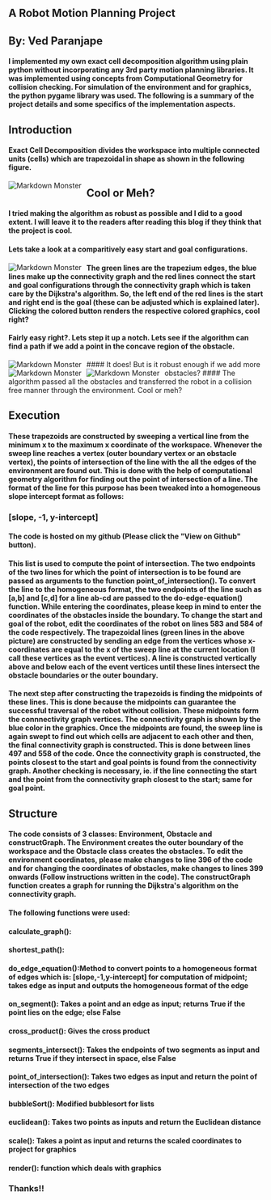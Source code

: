 ## A Robot Motion Planning Project 
## By: Ved Paranjape

#### I implemented my own exact cell decomposition algorithm using plain python without incorporating any 3rd party motion planning libraries. It was implemented using concepts from Computational Geometry for collision checking. For simulation of the environment and for graphics, the python pygame library was used. The following is a summary of the project details and some specifics of the implementation aspects.

## Introduction
#### Exact Cell Decomposition divides the workspace into multiple connected units (cells) which are trapezoidal in shape as shown in the following figure. 

<img src="Images/Basic.png" alt="Markdown Monster" style="float: left; margin-right: 10px;" />

## Cool or Meh?
#### I tried making the algorithm as robust as possible and I did to a good extent. I will leave it to the readers after reading this blog if they think that the project is cool. 
#### Lets take a look at a comparitively easy start and goal configurations. 
<img src="Images/Concave2.png" alt="Markdown Monster" style="float: left; margin-right: 10px;" />

#### The green lines are the trapezium edges, the blue lines make up the connectivity graph and the red lines connect the start and goal configurations through the connectivity graph which is taken care by the Dijkstra's algorithm. So, the left end of the red lines is the start and right end is the goal (these can be adjusted which is explained later). Clicking the colored button renders the respective colored graphics, cool right?
#### Fairly easy right?. Lets step it up a notch. Lets see if the algorithm can find a path if we add a point in the concave region of the obstacle.
<img src="Images/Concave.png" alt="Markdown Monster" style="float: left; margin-right: 10px;" />
#### It does! But is it robust enough if we add more obstacles?
<img src="Images/Cpmplex2.png" alt="Markdown Monster" style="float: left; margin-right: 10px;" />
<img src="Images/Complex1.png" alt="Markdown Monster" style="float: left; margin-right: 10px;" />
#### The algorithm passed all the obstacles and transferred the robot in a collision free manner through the environment. Cool or meh?

## Execution
#### These trapezoids are constructed by sweeping a vertical line from the minimum x to the maximum x coordinate of the workspace. Whenever the sweep line reaches a vertex (outer boundary vertex or an obstacle vertex), the points of intersection of the line with the all the edges of the environment are found out. This is done with the help of computational geometry algorithm for finding out the point of intersection of a line. The format of the line for this purpose has been tweaked into a homogeneous slope intercept format as follows:

### [slope, -1, y-intercept]

#### The code is hosted on my github (Please click the "View on Github" button).
#### This list is used to compute the point of intersection. The two endpoints of the two lines for which the point of intersection is to be found are passed as arguments to the function point_of_intersection(). To convert the line to the homogeneous format, the two endpoints of the line such as [a,b] and [c,d] for a line ab-cd are passed to the do-edge-equation() function. While entering the coordinates, please keep in mind to enter the coordinates of the obstacles inside the boundary. To change the start and goal of the robot, edit the coordinates of the robot on lines 583 and 584 of the code respectively. The trapezoidal lines (green lines in the above picture) are constructed by sending an edge from the vertices whose x-coordinates are equal to the x of the sweep line at the current location (I call these vertices as the event vertices). A line is constructed  vertically above and below each of the event vertices until these lines intersect the obstacle boundaries or the outer boundary. 
#### The next step after constructing the trapezoids is finding the midpoints of these lines. This is done because the midpoints can guarantee the successful traversal of the robot without collision. These midpoints form the connnectivity graph vertices. The connectivity graph is shown by the blue color in the graphics. Once the midpoints are found, the sweep line is again swept to find out which cells are adjacent to each other and then, the final connectivity graph is constructed. This is done between lines 497 and 558 of the code. Once the connectivity graph is constructed, the points closest to the start and goal points is found from the connectivity graph. Another checking is necessary, ie. if the line connecting the start and the point from the connectivity graph closest to the start; same for goal point. 


## Structure
#### The code consists of 3 classes: Environment, Obstacle and constructGraph. The Environment creates the outer boundary of the workspace and the Obstacle class creates the obstacles. To edit the environment coordinates, please make changes to line 396 of the code and for changing the coordinates of obstacles, make changes to lines 399 onwards (Follow instructions written in the code). The constructGraph function creates a graph for running the Dijkstra's algorithm on the connectivity graph.
#### The following functions were used:
#### calculate_graph(): 
#### shortest_path():
#### do_edge_equation():Method to convert points to a homogeneous format of edges which is: [slope,-1,y-intercept] for computation of midpoint; takes edge as input and outputs the homogeneous format of the edge
#### on_segment(): Takes a point and an edge as input; returns True if the point lies on the edge; else False
#### cross_product(): Gives the cross product 
#### segments_intersect(): Takes the endpoints of two segments as input and returns True if they intersect in space, else False
#### point_of_intersection(): Takes two edges as input and return the point of intersection of the two edges
#### bubbleSort(): Modified bubblesort for lists
#### euclidean(): Takes two points as inputs and return the Euclidean distance
#### scale(): Takes a point as input and returns the scaled coordinates to project for graphics
#### render(): function which deals with graphics

### Thanks!!






